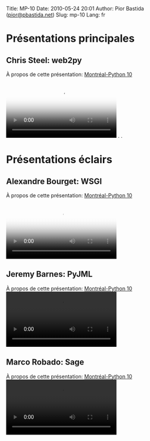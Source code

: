 Title: MP-10
Date: 2010-05-24 20:01
Author: Pior Bastida (pior@pbastida.net)
Slug: mp-10
Lang: fr

Présentations principales
=========================

Chris Steel: web2py
-------------------

À propos de cette présentation: [Montréal-Python 10][]   

<video controls poster="http://montrealpython.org/videos/Montreal-Python-10-Chris-Steel-Web2py.jpg">
<source src="http://montrealpython.org/videos/Montreal-Python-10-Chris-Steel-Web2py.ogg" type="video/ogg"></source>
<source src="http://montrealpython.org/videos/Montreal-Python-10-Chris-Steel-Web2py.mp4" type="video/mp4"></source>
Your browser doesn't support HTML5. Please use the download link. If you
use Safari and want to use a libre format, install the Xiph QuickTime
Component at http://www.xiph.org/quicktime </video> . .

Présentations éclairs
=====================

Alexandre Bourget: WSGI
-----------------------

À propos de cette présentation: [Montréal-Python 10][]   

<video controls poster="http://montrealpython.org/videos/Montreal-Python-10-Alexandre-Bourget-WSGI.jpg">
<source src="http://montrealpython.org/videos/Montreal-Python-10-Alexandre-Bourget-WSGI.ogg" type="video/ogg"></source>
<source src="http://montrealpython.org/videos/Montreal-Python-10-Alexandre-Bourget-WSGI.mp4" type="video/mp4"></source>
Your browser doesn't support HTML5. Please use the download link. If you
use Safari and want to use a libre format, install the Xiph QuickTime
Component at http://www.xiph.org/quicktime </video>

Jeremy Barnes: PyJML
--------------------

À propos de cette présentation: [Montréal-Python 10][]   
 <video controls>
<source src="http://montrealpython.org/videos/Montreal-Python-10-Jeremy-Barnes-PyJML.ogg" type="video/ogg"></source>
<source src="http://montrealpython.org/videos/Montreal-Python-10-Jeremy-Barnes-PyJML.mp4" type="video/mp4"></source>
Your browser doesn't support HTML5. Please use the download link. If you
use Safari and want to use a libre format, install the Xiph QuickTime
Component at http://www.xiph.org/quicktime </video>

Marco Robado: Sage
------------------

À propos de cette présentation: [Montréal-Python 10][]   
 <video controls>
<source src="http://montrealpython.org/videos/Montreal-Python-10-Marco-Robado-Sage.ogg" type="video/ogg"></source>
<source src="http://montrealpython.org/videos/Montreal-Python-10-Marco-Robado-Sage.mp4" type="video/mp4"></source>
Your browser doesn't support HTML5. Please use the download link. If you
use Safari and want to use a libre format, install the Xiph QuickTime
Component at http://www.xiph.org/quicktime </video>

  [Montréal-Python 10]: http://wiki.montrealpython.org/index.php/Montréal-Python_10
